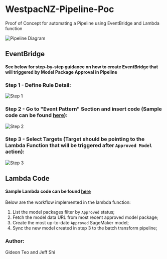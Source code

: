 # WestpacNZ-Pipeline-Poc
Proof of Concept for automating a Pipeline using EventBridge and Lambda function

![Pipeline Diagram](https://github.com/gidteo/WestpacNZ-Pipeline-Poc/blob/main/Images/WestpacNZ%20Pipeline.png)

## EventBridge
#### See below for step-by-step guidance on how to create EventBridge that will triggered by Model Package Approval in Pipeline
### Step 1 - Define Rule Detail:
![Step 1](https://github.com/gidteo/WestpacNZ-Pipeline-Poc/blob/main/Images/EventB1.png)

### Step 2 - Go to "Event Pattern" Section and insert code (Sample code can be found [here](https://github.com/gidteo/WestpacNZ-Pipeline-Poc/blob/main/EventBridge_Pattern.json)):
![Step 2](https://github.com/gidteo/WestpacNZ-Pipeline-Poc/blob/main/Images/EventB2.png)

### Step 3 - Select Targets (Target should be pointing to the Lambda Function that will be triggered after `Approved Model` action):
![Step 3](https://github.com/gidteo/WestpacNZ-Pipeline-Poc/blob/main/Images/EventB3.png)

## Lambda Code
#### Sample Lambda code can be found [here](https://github.com/gidteo/WestpacNZ-Pipeline-Poc/blob/main/lambda_handler.py)

Below are the workflow implemented in the lambda function:

1. List the model packages filter by `Approved` status; 
2. Fetch the model data URL from most recent approved model package;
3. Create the most up-to-date `Approved` SageMaker model;
4. Sync the new model created in step 3 to the batch transform pipeline;


### Author: 
Gideon Teo and Jeff Shi
